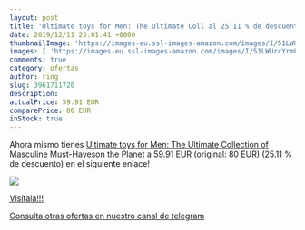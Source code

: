 ```yaml
---
layout: post
title: 'Ultimate toys for Men: The Ultimate Coll al 25.11 % de descuento'
date: 2019/12/11 23:01:41 +0000
thumbnailImage: 'https://images-eu.ssl-images-amazon.com/images/I/51LWUrcYrmL._SL200_.jpg'
images: [ 'https://images-eu.ssl-images-amazon.com/images/I/51LWUrcYrmL._SL200_.jpg' ]
comments: true
category: ofertas
author: ring
slug: 3961711720
description:
actualPrice: 59.91 EUR
comparePrice: 80 EUR
inStock: true
---
```


Ahora mismo tienes [Ultimate toys for Men: The Ultimate Collection of Masculine Must-Haveson the Planet](https://www.amazon.com/dp/3961711720/?tag=redken08-20) a 59.91 EUR (original: 80 EUR) (25.11 %  de descuento) en el siguiente enlace!

[![](https://images-eu.ssl-images-amazon.com/images/I/51LWUrcYrmL._SL200_.jpg)](https://www.amazon.com/dp/3961711720/?tag=redken08-20)

[Visítala!!!](https://www.amazon.com/dp/3961711720/?tag=redken08-20)

[Consulta otras ofertas en nuestro canal de telegram](https://t.me/s/ofertas25)
